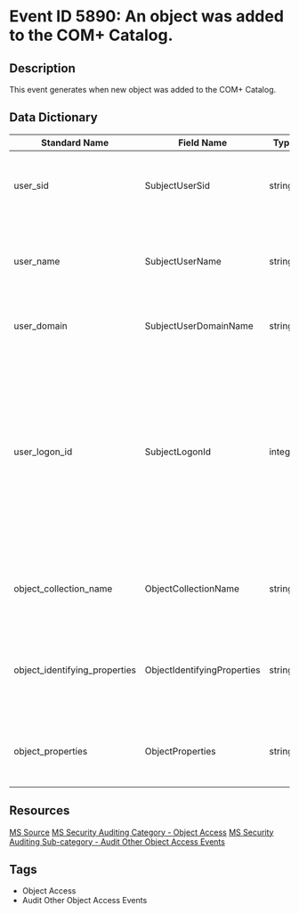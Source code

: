 # Event ID 5890: An object was added to the COM+ Catalog.

## Description
This event generates when new object was added to the COM+ Catalog.

## Data Dictionary
|Standard Name|Field Name|Type|Description|Sample Value|
|---|---|---|---|---|
|user_sid|SubjectUserSid|string|SID of account that requested the "add object" operation.|S-1-5-21-3457937927-2839227994-823803824-1104|
|user_name|SubjectUserName|string|the name of the account that requested the "add object" operation.|dadmin|
|user_domain|SubjectUserDomainName|string|subject's domain or computer name.|CONTOSO|
|user_logon_id|SubjectLogonId|integer|hexadecimal value that can help you correlate this event with recent events that might contain the same Logon ID, for example, "4624: An account was successfully logged on."|222443|
|object_collection_name|ObjectCollectionName|string|the name of COM+ collection to which the new object was added.|Roles|
|object_identifying_properties|ObjectIdentifyingProperties|string|object-specific fields with the names and identifiers for the new object.|ApplId = {1D34B2DC-0E43-4040-BA7B-2F1C181FD86A} Name = CreatorOwner|
|object_properties|ObjectProperties|string|the list of new object's (Object Name) properties.|Description =|

## Resources
[MS Source](https://github.com/MicrosoftDocs/windows-itpro-docs/blob/public/windows/security/threat-protection/auditing/event-5890.md)
[MS Security Auditing Category - Object Access](https://docs.microsoft.com/en-us/windows/security/threat-protection/auditing/advanced-security-audit-policy-settings#object-access)
[MS Security Auditing Sub-category - Audit Other Object Access Events](https://github.com/MicrosoftDocs/windows-itpro-docs/tree/master/windows/security/threat-protection/auditing/audit-other-object-access-events.md)

## Tags
* Object Access
* Audit Other Object Access Events